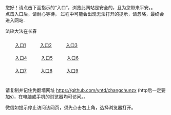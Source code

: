 您好！请点击下面指示的“入口”，浏览此网站是安全的，且为您带来平安。。 <br/>
点击入口后，请耐心等待， 过程中可能会出现无法打开的提示，请忽略，最终会进入网站. </br>

法轮大法在长春<br/>
<div style="padding:10px"><a style="margin:20px" target="_blank" href="https://d1if5j65pcvmsh.cloudfront.net/2Qpsp?cjhalpj" id="ccLink1" rel="nofollow">入口1</a> <a target="_blank" style="margin:20px" href="https://d2dyc253ekmc3o.cloudfront.net/2Qpsp?zlpckx" id="ccLink2" rel="nofollow">入口2</a> <a style="margin:20px" target="_blank" href="https://d2ro1ohjb8e5z7.cloudfront.net/2Qpsp?nwpibgjz" id="ccLink3" rel="nofollow">入口3</a></div>

<div style="padding:10px" ><a style="margin:20px" target="_blank" href="https://d1if5j65pcvmsh.cloudfront.net/2Qpsp?cjhalpj" id="ccLink4" rel="nofollow">入口4</a> <a style="margin:20px" href="https://d2dyc253ekmc3o.cloudfront.net/2Qpsp?zlpckx" target="_blank" id="ccLink5" rel="nofollow">入口5</a> <a style="margin:20px" href="https://d2ro1ohjb8e5z7.cloudfront.net/2Qpsp?nwpibgjz" target="_blank" id="ccLink6" rel="nofollow">入口6</a></div>

<div style="padding:10px"><a style="margin:20px" target="_blank" href="https://d1if5j65pcvmsh.cloudfront.net/2Qpsp?cjhalpj" id="ccLink7" rel="nofollow">入口7</a> <a style="margin:20px" href="https://d2dyc253ekmc3o.cloudfront.net/2Qpsp?zlpckx" target="_blank" id="ccLink8" rel="nofollow">入口8</a> <a style="margin:20px" target="_blank" href="https://d2ro1ohjb8e5z7.cloudfront.net/2Qpsp?nwpibgjz" id="ccLink9" rel="nofollow">入口9</a></div>

<br/>



请复制并记住免翻墙网址 https://github.com/yntd/changchunzx (http后一定要加s)，在电脑或手机的浏览器均可访问。。<br/>

微信如提示停止访问该网页，须先点击右上角，选择浏览器打开。
